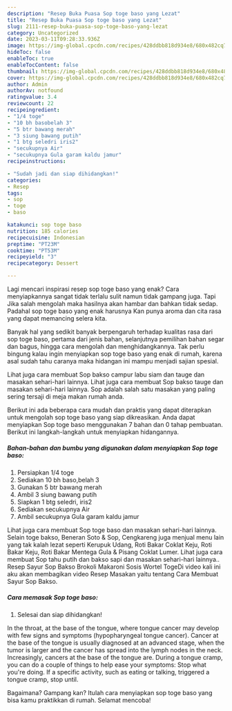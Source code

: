 ```yaml
---
description: "Resep Buka Puasa Sop toge baso yang Lezat"
title: "Resep Buka Puasa Sop toge baso yang Lezat"
slug: 2111-resep-buka-puasa-sop-toge-baso-yang-lezat
category: Uncategorized
date: 2023-03-11T09:28:33.936Z
image: https://img-global.cpcdn.com/recipes/428ddbb818d934e8/680x482cq70/sop-toge-baso-foto-resep-utama.jpg
hideToc: false
enableToc: true
enableTocContent: false
thumbnail: https://img-global.cpcdn.com/recipes/428ddbb818d934e8/680x482cq70/sop-toge-baso-foto-resep-utama.jpg
cover: https://img-global.cpcdn.com/recipes/428ddbb818d934e8/680x482cq70/sop-toge-baso-foto-resep-utama.jpg
author: Admin
authorAv: notfound
ratingvalue: 3.4
reviewcount: 22
recipeingredient:
- "1/4 toge"
- "10 bh basobelah 3"
- "5 btr bawang merah"
- "3 siung bawang putih"
- "1 btg seledri iris2"
- "secukupnya Air"
- "secukupnya Gula garam kaldu jamur"
recipeinstructions:

- "Sudah jadi dan siap dihidangkan!"
categories:
- Resep
tags:
- sop
- toge
- baso

katakunci: sop toge baso 
nutrition: 185 calories
recipecuisine: Indonesian
preptime: "PT23M"
cooktime: "PT53M"
recipeyield: "3"
recipecategory: Dessert

---
```



Lagi mencari inspirasi resep sop toge baso yang enak? Cara menyiapkannya sangat tidak terlalu sulit namun tidak gampang juga. Tapi Jika salah mengolah maka hasilnya akan hambar dan bahkan tidak sedap. Padahal sop toge baso yang enak harusnya Kan punya aroma dan cita rasa yang dapat memancing selera kita.


Banyak hal yang sedikit banyak berpengaruh terhadap kualitas rasa dari sop toge baso, pertama dari jenis bahan, selanjutnya pemilihan bahan segar dan bagus, hingga cara mengolah dan menghidangkannya. Tak perlu bingung kalau ingin menyiapkan sop toge baso yang enak di rumah, karena asal sudah tahu caranya maka hidangan ini mampu menjadi sajian spesial.

Lihat juga cara membuat Sop bakso campur labu siam dan tauge dan masakan sehari-hari lainnya. Lihat juga cara membuat Sop bakso tauge dan masakan sehari-hari lainnya. Sop adalah salah satu masakan yang paling sering tersaji di meja makan rumah anda.


Berikut ini ada beberapa cara mudah dan praktis yang dapat diterapkan untuk mengolah sop toge baso yang siap dikreasikan. Anda dapat menyiapkan Sop toge baso menggunakan 7 bahan dan 0 tahap pembuatan. Berikut ini langkah-langkah untuk menyiapkan hidangannya.

<!--inarticleads1-->

##### Bahan-bahan dan bumbu yang digunakan dalam menyiapkan Sop toge baso:

1. Persiapkan 1/4 toge
1. Sediakan 10 bh baso,belah 3
1. Gunakan 5 btr bawang merah
1. Ambil 3 siung bawang putih
1. Siapkan 1 btg seledri, iris2
1. Sediakan secukupnya Air
1. Ambil secukupnya Gula garam kaldu jamur


Lihat juga cara membuat Sop toge baso dan masakan sehari-hari lainnya. Selain toge bakso, Beneran Soto &amp; Sop, Cengkareng juga menjual menu lain yang tak kalah lezat seperti Kerupuk Udang, Roti Bakar Coklat Keju, Roti Bakar Keju, Roti Bakar Mentega Gula &amp; Pisang Coklat Lumer. Lihat juga cara membuat Sop tahu putih dan bakso sapi dan masakan sehari-hari lainnya.. Resep Sayur Sop Bakso Brokoli Makaroni Sosis Wortel TogeDi video kali ini aku akan membagikan video Resep Masakan yaitu tentang Cara Membuat Sayur Sop Bakso. 

<!--inarticleads2-->

##### Cara memasak Sop toge baso:


1. Selesai dan siap dihidangkan!

In the throat, at the base of the tongue, where tongue cancer may develop with few signs and symptoms (hypopharyngeal tongue cancer). Cancer at the base of the tongue is usually diagnosed at an advanced stage, when the tumor is larger and the cancer has spread into the lymph nodes in the neck. Increasingly, cancers at the base of the tongue are. During a tongue cramp, you can do a couple of things to help ease your symptoms: Stop what you&#39;re doing. If a specific activity, such as eating or talking, triggered a tongue cramp, stop until. 

Bagaimana? Gampang kan? Itulah cara menyiapkan sop toge baso yang bisa kamu praktikkan di rumah. Selamat mencoba!
